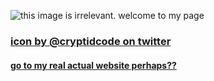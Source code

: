 ![this image is irrelevant. welcome to my page](http://i.myniceprofile.com/3/361.gif)

### [icon by @cryptidcode on twitter](https://twitter.com/cryptidcode)

#### [go to my real actual website perhaps??](https://electr1.ca)
